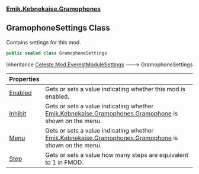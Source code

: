 ### [Emik.Kebnekaise.Gramophones](Emik.Kebnekaise.Gramophones.md 'Emik.Kebnekaise.Gramophones')

## GramophoneSettings Class

Contains settings for this mod.

```csharp
public sealed class GramophoneSettings
```

Inheritance [Celeste.Mod.EverestModuleSettings](https://docs.microsoft.com/en-us/dotnet/api/Celeste.Mod.EverestModuleSettings 'Celeste.Mod.EverestModuleSettings') &#129106; GramophoneSettings

| Properties | |
| :--- | :--- |
| [Enabled](GramophoneSettings.Enabled.md 'Emik.Kebnekaise.Gramophones.GramophoneSettings.Enabled') | Gets or sets a value indicating whether this mod is enabled. |
| [Inhibit](GramophoneSettings.Inhibit.md 'Emik.Kebnekaise.Gramophones.GramophoneSettings.Inhibit') | Gets or sets a value indicating whether [Emik.Kebnekaise.Gramophones.Gramophone](https://docs.microsoft.com/en-us/dotnet/api/Emik.Kebnekaise.Gramophones.Gramophone 'Emik.Kebnekaise.Gramophones.Gramophone') is shown on the menu. |
| [Menu](GramophoneSettings.Menu.md 'Emik.Kebnekaise.Gramophones.GramophoneSettings.Menu') | Gets or sets a value indicating whether [Emik.Kebnekaise.Gramophones.Gramophone](https://docs.microsoft.com/en-us/dotnet/api/Emik.Kebnekaise.Gramophones.Gramophone 'Emik.Kebnekaise.Gramophones.Gramophone') is shown on the menu. |
| [Step](GramophoneSettings.Step.md 'Emik.Kebnekaise.Gramophones.GramophoneSettings.Step') | Gets or sets a value how many steps are equivalent to 1 in FMOD. |
